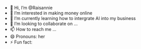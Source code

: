 - 👋 Hi, I’m @Raisannie
- 👀 I’m interested in making money online
- 🌱 I’m currently learning how to intergrate AI into my business
- 💞️ I’m looking to collaborate on ...
- 📫 How to reach me ...
- 😄 Pronouns: her
- ⚡ Fun fact: 

<!---
Raisannie/Raisannie is a ✨ special ✨ repository because its `README.md` (this file) appears on your GitHub profile.
You can click the Preview link to take a look at your changes.
--->
